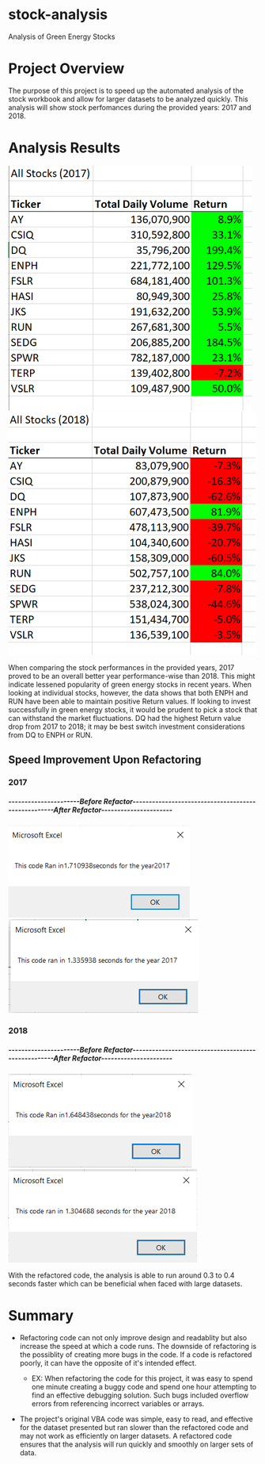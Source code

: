 # stock-analysis
Analysis of Green Energy Stocks
# Project Overview
The purpose of this project is to speed up the automated analysis of the stock workbook and allow for larger datasets to be analyzed quickly.  This analysis will show stock perfomances during the provided years: 2017 and 2018.

# Analysis Results
![Analysis of 2017 Results](https://github.com/marhanlang/stock-analysis/blob/main/Resources/VBA_results_2017.png) ![Analysis of 2018 Results](https://github.com/marhanlang/stock-analysis/blob/main/Resources/VBA_results_2018.png)

When comparing the stock performances in the provided years, 2017 proved to be an overall better year performance-wise than 2018. This might indicate lessened popularity of green energy stocks in recent years. When looking at individual stocks, however, the data shows that both ENPH and RUN have been able to maintain positive Return values.  If looking to invest successfully in green energy stocks, it would be prudent to pick a stock that can withstand the market fluctuations. DQ had the highest Return value drop from 2017 to 2018; it may be best switch investment considerations from DQ to ENPH or RUN.

## Speed Improvement Upon Refactoring
### 2017
##### ----------------------Before Refactor----------------------------------------------------After Refactor----------------------
![Speed Prior to Refactor 2017](https://github.com/marhanlang/stock-analysis/blob/main/Resources/VBA_2017_before.png) ![Speed Post Refactor 2017](https://github.com/marhanlang/stock-analysis/blob/main/VBA_Challenge_2017.png)

### 2018
##### ----------------------Before Refactor----------------------------------------------------After Refactor----------------------
![Speed Prior to Refactor 2018](https://github.com/marhanlang/stock-analysis/blob/main/Resources/VBA_2018_before.png) ![Speed Post Refactor 2018](https://github.com/marhanlang/stock-analysis/blob/main/VBA_Challenge_2018.png)

With the refactored code, the analysis is able to run around 0.3 to 0.4 seconds faster which can be beneficial when faced with large datasets.

# Summary
- Refactoring code can not only improve design and readablity but also increase the speed at which a code runs. The downside of refactoring is the possiblity of creating more bugs in the code. If a code is refactored poorly, it can have the opposite of it's intended effect.
  - EX: When refactoring the code for this project, it was easy to spend one minute creating a buggy code and spend one hour attempting to find an effective debugging solution. Such bugs included overflow errors from referencing incorrect variables or arrays.
  
- The project's original VBA code was simple, easy to read, and effective for the dataset presented but ran slower than the refactored code and may not work as efficiently on larger datasets.  A refactored code ensures that the analysis will run quickly and smoothly on larger sets of data.
